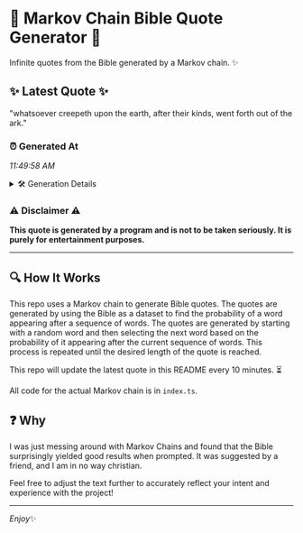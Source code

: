 # 📖 Markov Chain Bible Quote Generator 📖

Infinite quotes from the Bible generated by a Markov chain. ✨

## ✨ Latest Quote ✨
"whatsoever creepeth upon the earth, after their kinds, went forth out of the ark."

### ⏰ Generated At
*11:49:58 AM*

<details>
    <summary>🛠️ Generation Details</summary>
    <p>
        <strong>🌱 Seed:</strong> whatsoever<br>
        <strong>🔄 Iterations:</strong> 13<br>
        <strong>📜 Context History:</strong><br>[ whatsoever ]: creepeth<br>[ whatsoever, creepeth ]: upon<br>[ whatsoever, creepeth, upon ]: the<br>[ whatsoever, creepeth, upon, the ]: earth,<br>[ whatsoever, creepeth, upon, the, earth, ]: after<br>[ whatsoever, creepeth, upon, the, earth,, after ]: their<br>[ creepeth, upon, the, earth,, after, their ]: kinds,<br>[ upon, the, earth,, after, their, kinds, ]: went<br>[ the, earth,, after, their, kinds,, went ]: forth<br>[ earth,, after, their, kinds,, went, forth ]: out<br>[ after, their, kinds,, went, forth, out ]: of<br>[ their, kinds,, went, forth, out, of ]: the<br>[ kinds,, went, forth, out, of, the ]: ark.<br>
    </p>
</details>

### ⚠️ Disclaimer ⚠️
**This quote is generated by a program and is not to be taken seriously. It is purely for entertainment purposes.**

---

## 🔍 How It Works

This repo uses a Markov chain to generate Bible quotes. The quotes are generated by using the Bible as a dataset to find the probability of a word appearing after a sequence of words. The quotes are generated by starting with a random word and then selecting the next word based on the probability of it appearing after the current sequence of words. This process is repeated until the desired length of the quote is reached.

This repo will update the latest quote in this README every 10 minutes. ⏳

All code for the actual Markov chain is in `index.ts`.

## ❓ Why

I was just messing around with Markov Chains and found that the Bible surprisingly yielded good results when prompted. 
It was suggested by a friend, and I am in no way christian.

Feel free to adjust the text further to accurately reflect your intent and experience with the project!

---

*Enjoy*✨
